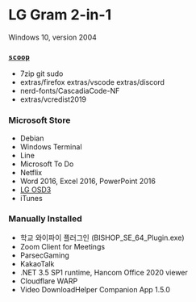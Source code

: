 LG Gram 2-in-1
========
Windows 10, version 2004

### [`scoop`](https://scoop.sh)
- 7zip git sudo
- extras/firefox extras/vscode extras/discord
- nerd-fonts/CascadiaCode-NF
- extras/vcredist2019

### Microsoft Store
- Debian
- Windows Terminal
- Line
- Microsoft To Do
- Netflix
- Word 2016, Excel 2016, PowerPoint 2016
- [LG OSD3](https://www.microsoft.com/store/productId/9MT4DPF2JW9Z)
- iTunes

### Manually Installed
- 학교 와이파이 플러그인 (BISHOP_SE_64_Plugin.exe)
- Zoom Client for Meetings
- ParsecGaming
- KakaoTalk
- .NET 3.5 SP1 runtime, Hancom Office 2020 viewer
- Cloudflare WARP
- Video DownloadHelper Companion App 1.5.0
